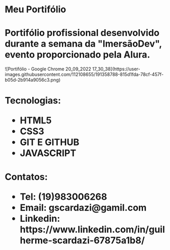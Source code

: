# <strong>Meu Portifólio</strong>
<h1>Portifólio profissional desenvolvido durante a semana da "ImersãoDev", evento proporcionado pela Alura.</h1>
![Portifólio - Google Chrome 20_09_2022 17_30_38](https://user-images.githubusercontent.com/112108655/191358788-815d1fda-78cf-457f-b05d-2b914a9056c3.png)
<h1><strong>Tecnologias</strong>:
<ul>
<li>
HTML5
</li>
<li>
CSS3
</li>
<li>
GIT E GITHUB
</li>
<li>
JAVASCRIPT
</li>
</ul>
<h1><strong>Contatos:</strong>
<ul>
<li>
Tel: (19)983006268
</li>
<li>
Email: gscardazi@gamil.com
</li>
<li>
Linkedin: https://www.linkedin.com/in/guilherme-scardazi-67875a1b8/
</li>
